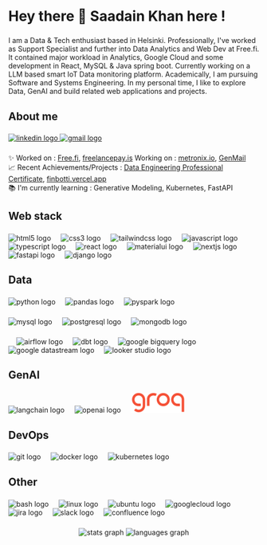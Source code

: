<h1 align="left">Hey there 👋 Saadain Khan here !</h1>

###

<p align="left">I am a Data & Tech enthusiast based in Helsinki. Professionally, I've worked as Support Specialist and further into Data Analytics and Web Dev at Free.fi. It contained major workload in Analytics, Google Cloud and some development in React, MySQL & Java spring boot. Currently working on a LLM based smart IoT Data monitoring platform. Academically, I am pursuing Software and Systems Engineering. In my personal time, I like to explore Data, GenAI and build related web applications and projects.</p>

###

<h2 align="left">About me</h2>

###

<div align="left">
  <a href="https://www.linkedin.com/in/saadaink/" target="_blank">
    <img src="https://raw.githubusercontent.com/maurodesouza/profile-readme-generator/master/src/assets/icons/social/linkedin/default.svg" width="52" height="40" alt="linkedin logo"  />
  </a>
  <a href="mailto:saadaink23@gmail.com" target="_blank">
    <img src="https://raw.githubusercontent.com/maurodesouza/profile-readme-generator/master/src/assets/icons/social/gmail/default.svg" width="52" height="40" alt="gmail logo"  />
  </a>
</div>

###

<p align="left">✨ Worked on : 
  <a href="https://free.fi" target="_blank">Free.fi</a>, 
  <a href="https://freelancepay.is" target="_blank">freelancepay.is</a>
  Working on : <a href="https://metronix.io" target="_blank">metronix.io</a>, <a href="" target="_blank">GenMail</a><br>
📈 Recent Achievements/Projects : 
  <a href="https://www.coursera.org/professional-certificates/google-data-engineering](https://www.coursera.org/account/accomplishments/professional-cert/6UDYCL2J6AXP?utm_source=link&amp;utm_medium=certificate&amp;utm_content=cert_image&amp;utm_campaign=sharing_cta&amp;utm_product=prof" target="_blank">Data Engineering Professional Certificate</a>, 
  <a href="https://finbotti.vercel.app" target="_blank">finbotti.vercel.app</a><br>
📚 I'm currently learning : 
  Generative Modeling, Kubernetes, FastAPI
</p>


###

<h2 align="left">Web stack</h2>

###

<div align="left">
  <img src="https://cdn.jsdelivr.net/gh/devicons/devicon/icons/html5/html5-original.svg" height="40" alt="html5 logo"  />
  <img width="12" />
  <img src="https://cdn.jsdelivr.net/gh/devicons/devicon/icons/css3/css3-original.svg" height="40" alt="css3 logo"  />
  <img width="12" />
  <img src="https://cdn.jsdelivr.net/gh/devicons/devicon/icons/tailwindcss/tailwindcss-original-wordmark.svg" height="40" alt="tailwindcss logo"  />
  <img width="12" />
  <img src="https://cdn.jsdelivr.net/gh/devicons/devicon/icons/javascript/javascript-original.svg" height="40" alt="javascript logo"  />
  <img width="12" />
  <img src="https://cdn.jsdelivr.net/gh/devicons/devicon/icons/typescript/typescript-original.svg" height="40" alt="typescript logo"  />
  <img width="12" />
  <img src="https://cdn.jsdelivr.net/gh/devicons/devicon/icons/react/react-original.svg" height="40" alt="react logo"  />
  <img width="12" />
  <img src="https://cdn.jsdelivr.net/gh/devicons/devicon/icons/materialui/materialui-original.svg" height="40" alt="materialui logo"  />
  <img width="12" />
  <img src="https://cdn.jsdelivr.net/gh/devicons/devicon/icons/nextjs/nextjs-original.svg" height="40" alt="nextjs logo"  />
  <img width="12" />
  <img src="https://miro.medium.com/v2/resize:fit:1023/1*du7p50wS_fIsaC_lR18qsg.png" height="40" alt="fastapi logo"  />
  <img width="12" />
  <img src="https://cdn.jsdelivr.net/gh/devicons/devicon/icons/django/django-original.svg" height="40" alt="django logo"  />
</div>

###

<h2 align="left">Data</h2>

###

<div align="left">
  <img src="https://cdn.jsdelivr.net/gh/devicons/devicon/icons/python/python-original.svg" height="40" alt="python logo"  />
  <img width="12" />
  <img src="https://cdn.jsdelivr.net/gh/devicons/devicon/icons/pandas/pandas-original.svg" height="40" alt="pandas logo"  />
  <img width="12" />
  <img src="https://spark.apache.org/images/spark-logo-trademark.png" height="40" alt="pyspark logo"  />
</div>

###

<div align="left">
  <img src="https://cdn.jsdelivr.net/gh/devicons/devicon/icons/mysql/mysql-original.svg" height="40" alt="mysql logo"  />
  <img width="12" />
  <img src="https://cdn.jsdelivr.net/gh/devicons/devicon/icons/postgresql/postgresql-original.svg" height="40" alt="postgresql logo"  />
  <img width="12" />
  <img src="https://cdn.jsdelivr.net/gh/devicons/devicon/icons/mongodb/mongodb-original.svg" height="40" alt="mongodb logo"  />
</div>

###

<div align="left">
  <img width="12" />
  <img src="https://upload.wikimedia.org/wikipedia/commons/thumb/d/de/AirflowLogo.png/1200px-AirflowLogo.png" height="40" alt="airflow logo"  />
  <img width="12" />
  <img src="https://upload.wikimedia.org/wikipedia/en/thumb/4/48/Data_build_tool_%28dbt%29_logo.svg/640px-Data_build_tool_%28dbt%29_logo.svg.png" height="40" alt="dbt logo" />
  <img width="12" />
  <img src="https://cdn.worldvectorlogo.com/logos/google-bigquery-logo-1.svg" height="40" alt="google bigquery logo" />
  <img width="12" />
  <img src="https://lh3.googleusercontent.com/D5BktT3fwzzlSfpvpZu3KACBPyKpypuOyWvvJBeMvJ050D3CXlj5XEuSgKi8kWnRno3IyXKnudpks38SURQ2" height="40" alt="google datastream logo" />
  <img width="12" />
  <img src="https://images.crunchbase.com/image/upload/c_pad,f_auto,q_auto:eco,dpr_1/jqycac4nitgaoauawrxg" height="40" alt="looker studio logo" />
</div>

###

<h2 align="left">GenAI</h2>

###

<div align="left">
  <img src="https://miro.medium.com/v2/resize:fit:622/1*MVJZLfszGGNiJ-UFK4U31A.png" height="40" alt="langchain logo"  />
  <img width="12" />
  <img src="https://static.vecteezy.com/system/resources/previews/022/227/364/non_2x/openai-chatgpt-logo-icon-free-png.png" height="40" alt="openai logo"  />
  <img width="12" />
  <img src="https://raw.githubusercontent.com/RMNCLDYO/groq-ai-toolkit/main/.github/groq-logo.png" height="40" alt="groq logo"  />
</div>

###

<div align="left">
</div>

###

<h2 align="left">DevOps</h2>

###

<div align="left">
  <img src="https://cdn.jsdelivr.net/gh/devicons/devicon/icons/git/git-original.svg" height="40" alt="git logo"  />
  <img width="12" />
  <img src="https://cdn.jsdelivr.net/gh/devicons/devicon/icons/docker/docker-original.svg" height="40" alt="docker logo"  />
  <img width="12" />
  <img src="https://cdn.jsdelivr.net/gh/devicons/devicon/icons/kubernetes/kubernetes-plain.svg" height="40" alt="kubernetes logo"  />
</div>

###

<h2 align="left">Other</h2>

###

<div align="left">
  <img src="https://cdn.jsdelivr.net/gh/devicons/devicon/icons/bash/bash-original.svg" height="40" alt="bash logo"  />
  <img width="12" />
  <img src="https://cdn.jsdelivr.net/gh/devicons/devicon/icons/linux/linux-original.svg" height="40" alt="linux logo"  />
  <img width="12" />
  <img src="https://cdn.jsdelivr.net/gh/devicons/devicon/icons/ubuntu/ubuntu-plain.svg" height="40" alt="ubuntu logo"  />
  <img width="12" />
  <img src="https://cdn.jsdelivr.net/gh/devicons/devicon/icons/googlecloud/googlecloud-original.svg" height="40" alt="googlecloud logo"  />
  <img width="12" />
  <img src="https://cdn.jsdelivr.net/gh/devicons/devicon/icons/jira/jira-original.svg" height="40" alt="jira logo"  />
  <img width="12" />
  <img src="https://cdn.jsdelivr.net/gh/devicons/devicon/icons/slack/slack-original.svg" height="40" alt="slack logo"  />
  <img width="12" />
  <img src="https://cdn.jsdelivr.net/gh/devicons/devicon/icons/confluence/confluence-original.svg" height="40" alt="confluence logo"  />
</div>

###

<div align="center">
  <img src="https://github-readme-stats.vercel.app/api?username=Saadain23&hide_title=false&hide_rank=false&show_icons=true&include_all_commits=true&count_private=true&disable_animations=false&theme=dracula&locale=en&hide_border=false&order=1" height="150" alt="stats graph"  />
  <img src="https://github-readme-stats.vercel.app/api/top-langs?username=Saadain23&locale=en&hide_title=false&layout=compact&card_width=320&langs_count=5&theme=dracula&hide_border=false&order=2" height="150" alt="languages graph"  />
</div>

###

